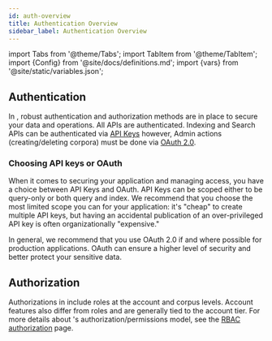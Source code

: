 ```yaml
---
id: auth-overview
title: Authentication Overview
sidebar_label: Authentication Overview
---
```


import Tabs from '@theme/Tabs';
import TabItem from '@theme/TabItem';
import {Config} from '@site/docs/definitions.md';
import {vars} from '@site/static/variables.json';

## Authentication

In <Config v="names.product"/>, robust authentication and authorization methods are 
in place to secure your data and operations. All <Config v="names.product"/> APIs are authenticated. 
Indexing and Search APIs can be authenticated via [API Keys](/docs/learn/authentication/api-key-management)
however, Admin actions (creating/deleting corpora) must be done via
[OAuth 2.0](/docs/learn/authentication/oauth-2).

### Choosing API keys or OAuth

When it comes to securing your application and managing access, you have a 
choice between API Keys and OAuth. API Keys can be scoped either to be 
query-only or both query and index. We recommend that you choose the most 
limited scope you can for your application: it's "cheap" to create multiple 
API keys, but having an accidental publication of an over-privileged API key 
is often organizationally "expensive." 

In general, we recommend that you use OAuth 2.0 if and where possible for 
production applications. OAuth can ensure a higher level of security and 
better protect your sensitive data.

## Authorization

Authorizations in <Config v="names.product"/> include roles at the account and 
corpus levels. Account features also differ from roles and are generally tied 
to the account tier. For more details about <Config v="names.product"/>'s authorization/permissions model,
see the [RBAC authorization](/docs/learn/authentication/role-based-access-control) page.